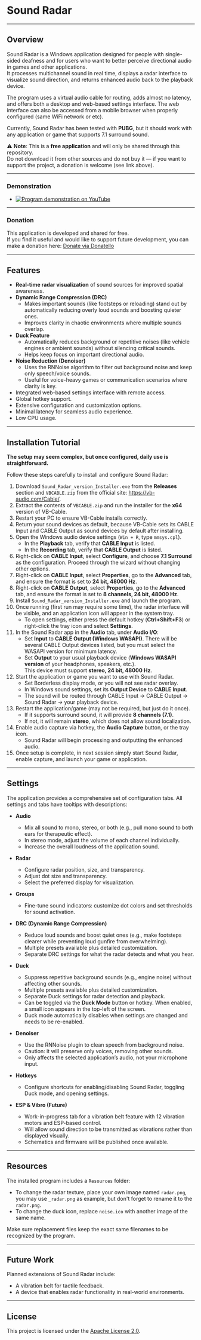# Sound Radar

---

## Overview  
Sound Radar is a Windows application designed for people with single-sided deafness and for users who want to better perceive directional audio in games and other applications.  
It processes multichannel sound in real time, displays a radar interface to visualize sound direction, and returns enhanced audio back to the playback device.  

The program uses a virtual audio cable for routing, adds almost no latency, and offers both a desktop and web-based settings interface. The web interface can also be accessed from a mobile browser when properly configured (same WiFi network or etc).  

Currently, Sound Radar has been tested with **PUBG**, but it should work with any application or game that supports 7.1 surround sound.  

⚠️ **Note**: This is a **free application** and will only be shared through this repository.  
Do not download it from other sources and do not buy it — if you want to support the project, a donation is welcome (see link above).

---

### Demonstration
- [![Program demonstration on YouTube](https://ibb.co/pvJbj6jX)](https://youtu.be/sHK7LD7p8Ug)


---

### Donation
This application is developed and shared for free.  
If you find it useful and would like to support future development, you can make a donation here: [Donate via Donatello](https://donatello.to/sound-radar)  

---

## Features  
- **Real-time radar visualization** of sound sources for improved spatial awareness.  
- **Dynamic Range Compression (DRC)**  
  - Makes important sounds (like footsteps or reloading) stand out by automatically reducing overly loud sounds and boosting quieter ones.  
  - Improves clarity in chaotic environments where multiple sounds overlap.  
- **Duck Feature**  
  - Automatically reduces background or repetitive noises (like vehicle engines or ambient sounds) without silencing critical sounds.  
  - Helps keep focus on important directional audio.  
- **Noise Reduction (Denoiser)**  
  - Uses the RNNoise algorithm to filter out background noise and keep only speech/voice sounds.  
  - Useful for voice-heavy games or communication scenarios where clarity is key.  
- Integrated web-based settings interface with remote access.  
- Global hotkey support.  
- Extensive configuration and customization options.  
- Minimal latency for seamless audio experience.  
- Low CPU usage.

---

## Installation Tutorial  
**The setup may seem complex, but once configured, daily use is straightforward.**  

Follow these steps carefully to install and configure Sound Radar:

1. Download `Sound_Radar_version_Installer.exe` from the **Releases** section and `VBCABLE.zip` from the official site: https://vb-audio.com/Cable/.  
2. Extract the contents of `VBCABLE.zip` and run the installer for the **x64** version of VB-Cable.  
3. Restart your PC to ensure VB-Cable installs correctly.
4. Return your sound devices as default, because VB-Cable sets its CABLE Input and CABLE Output as sound devices by default after installing.
5. Open the Windows audio device settings (`Win + R`, type `mmsys.cpl`).  
   - In the **Playback** tab, verify that **CABLE Input** is listed.  
   - In the **Recording** tab, verify that **CABLE Output** is listed.  
6. Right-click on **CABLE Input**, select **Configure**, and choose **7.1 Surround** as the configuration. Proceed through the wizard without changing other options.  
7. Right-click on **CABLE Input**, select **Properties**, go to the **Advanced** tab, and ensure the format is set to **24 bit, 48000 Hz**.  
8. Right-click on **CABLE Output**, select **Properties**, go to the **Advanced** tab, and ensure the format is set to **8 channels, 24 bit, 48000 Hz**.  
9. Install `Sound_Radar_version_Installer.exe` and launch the program.  
10. Once running (first run may require some time), the radar interface will be visible, and an application icon will appear in the system tray.  
    - To open settings, either press the default hotkey (**Ctrl+Shift+F3**) or right-click the tray icon and select **Settings**.  
11. In the Sound Radar app in the **Audio** tab, under **Audio I/O**:  
    - Set **Input** to **CABLE Output (Windows WASAPI)**. There will be several CABLE Output devices listed, but you must select the WASAPI version for minimum latency.  
    - Set **Output** to your usual playback device (**Windows WASAPI version** of your headphones, speakers, etc.).  
      This device must support **stereo, 24 bit, 48000 Hz**.  
12. Start the application or game you want to use with Sound Radar.
    - Set Borderless display mode, or you will not see radar overlay.
    - In Windows sound settings, set its **Output Device** to **CABLE Input**.  
    - The sound will be routed through CABLE Input → CABLE Output → Sound Radar → your playback device.  
13. Restart the application/game (may not be required, but just do it once).  
    - If it supports surround sound, it will provide **8 channels (7.1)**.  
    - If not, it will remain **stereo**, which does not allow sound localization.  
14. Enable audio capture via hotkey, the **Audio Capture** button, or the tray icon.  
    - Sound Radar will begin processing and outputting the enhanced audio.  
15. Once setup is complete, in next session simply start Sound Radar, enable capture, and launch your game or application.

---

## Settings  
The application provides a comprehensive set of configuration tabs. All settings and tabs have tooltips with descriptions:  

- **Audio**  
  - Mix all sound to mono, stereo, or both (e.g., pull mono sound to both ears for therapeutic effect).  
  - In stereo mode, adjust the volume of each channel individually.  
  - Increase the overall loudness of the application sound.  

- **Radar**  
  - Configure radar position, size, and transparency.  
  - Adjust dot size and transparency.  
  - Select the preferred display for visualization.  

- **Groups**  
  - Fine-tune sound indicators: customize dot colors and set thresholds for sound activation.  

- **DRC (Dynamic Range Compression)**  
  - Reduce loud sounds and boost quiet ones (e.g., make footsteps clearer while preventing loud gunfire from overwhelming).  
  - Multiple presets available plus detailed customization.  
  - Separate DRC settings for what the radar detects and what you hear.  

- **Duck**  
  - Suppress repetitive background sounds (e.g., engine noise) without affecting other sounds.  
  - Multiple presets available plus detailed customization.  
  - Separate Duck settings for radar detection and playback.  
  - Can be toggled via the **Duck Mode** button or hotkey. When enabled, a small icon appears in the top-left of the screen.  
  - Duck mode automatically disables when settings are changed and needs to be re-enabled.  

- **Denoiser**  
  - Use the RNNoise plugin to clean speech from background noise.  
  - Caution: it will preserve only voices, removing other sounds.  
  - Only affects the selected application’s audio, not your microphone input.  

- **Hotkeys**  
  - Configure shortcuts for enabling/disabling Sound Radar, toggling Duck mode, and opening settings.  

- **ESP & Vibro (Future)**  
  - Work-in-progress tab for a vibration belt feature with 12 vibration motors and ESP-based control.  
  - Will allow sound direction to be transmitted as vibrations rather than displayed visually.  
  - Schematics and firmware will be published once available.

---

## Resources  
The installed program includes a `Resources` folder:  
- To change the radar texture, place your own image named `radar.png`, you may use `_radar.png` as example, but don't forget to rename it to the `radar.png`.  
- To change the duck icon, replace `noise.ico` with another image of the same name.  

Make sure replacement files keep the exact same filenames to be recognized by the program.  

---

## Future Work  
Planned extensions of Sound Radar include:  
- A vibration belt for tactile feedback.  
- A device that enables radar functionality in real-world environments.  

---

## License  
This project is licensed under the [Apache License 2.0](LICENSE).